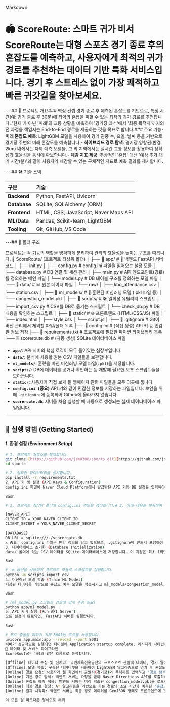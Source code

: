 Markdown

# 🏟️ ScoreRoute: 스마트 귀가 비서**ScoreRoute**는 대형 스포츠 경기 종료 후의 혼잡도를 예측하고, 사용자에게 최적의 귀가 경로를 추천하는 데이터 기반 특화 서비스입니다. 경기 후 스트레스 없이 가장 쾌적하고 빠른 귀갓길을 찾아보세요.

---## 📖 프로젝트 개요### 핵심 컨셉
경기 종료 후 예측된 혼잡도를 기반으로, 특정 시간(예: 경기 종료 후 30분)에 최악의 혼잡을 피할 수 있는 최적의 귀가 경로를 추천합니다. '현재'가 아닌 '미래'의 교통 상황을 예측하여 '경기장 좌석'에서 '최종 목적지'까지의 전 과정을 책임지는 End-to-End 경로를 제공하는 것을 목표로 합니다.### 주요 기능- **미래 혼잡도 예측**: LightGBM 모델을 사용하여 경기 관중 수, 요일, 날씨 등을 기반으로 경기장 주변의 미래 혼잡도를 예측합니다.- **하이브리드 경로 탐색**: 경기장 영향권(반경 2km) 내에서는 자체 예측 모델을, 그 외 지역에서는 실시간 교통 정보를 활용하여 정확성과 효율성을 동시에 확보합니다.- **체감 지표 제공**: 추상적인 '혼잡' 대신 '예상 추가 대기 시간(분)'과 같이 사용자가 체감할 수 있는 구체적인 지표로 예측 결과를 제시합니다.

---## 🛠️ 기술 스택

| 구분 | 기술 |
| :--- | :--- |
| **Backend** | Python, FastAPI, Uvicorn |
| **Database**| SQLite, SQLAlchemy (ORM) |
| **Frontend**| HTML, CSS, JavaScript, Naver Maps API |
| **ML/Data** | Pandas, Scikit-learn, LightGBM |
| **Tooling** | Git, GitHub, VS Code |

---## 📂 폴더 구조

프로젝트는 각 기능의 역할을 명확하게 분리하여 관리의 효율성을 높이는 구조를 따릅니다.
📁 ScoreRoute/ (프로젝트 최상위 폴더)
│
├── 📁 app/                   # 🐍 백엔드 FastAPI 서버 코드
│   ├── init.py
│   ├── config.py             # config.ini 파일을 읽어오는 설정 모듈
│   ├── database.py           # DB 연결 및 세션 관리
│   ├── main.py               # API 엔드포인트(경로)를 정의하는 메인 파일
│   └── models.py             # DB 테이블 구조를 정의하는 모델 파일
│
├── 📁 data/                   # 📊 원본 데이터 파일
│   └── raw/
│       ├── kbo_attendance.csv
│       └── station.csv
│
├── 📁 ml_models/             # 🤖 훈련된 머신러닝 모델 (.pkl 파일 등)
│   └── congestion_model.pkl
│
├── 📁 scripts/                # 🛠️ 일회성 유틸리티 스크립트
│   ├── import_csv.py         # CSV를 DB로 옮기는 스크립트
│   └── check_db.py           # DB 내용을 확인하는 스크립트
│
├── 📁 static/                 # 🌐 프론트엔드 (HTML/CSS/JS) 파일
│   ├── index.html
│   ├── style.css
│   └── script.js
│
├── 📄 .gitignore              # Git이 버전 관리에서 제외할 파일/폴더 목록
├── 📄 config.ini              # (직접 생성) API 키 등 민감한 정보 저장
├── 📄 requirements.txt        # 프로젝트에 필요한 파이썬 라이브러리 목록
└── 🗄️ scoreroute.db           # (자동 생성) SQLite 데이터베이스 파일

- **`app/`**: API 서버의 핵심 로직이 모두 들어있는 심장부입니다.
- **`data/`**: 분석에 사용할 원본 CSV 파일들을 보관합니다.
- **`ml_models/`**: 훈련을 마친 머신러닝 모델 파일(`.pkl`)을 저장합니다.
- **`scripts/`**: DB에 데이터를 넣거나 확인하는 등 개발에 필요한 보조 스크립트들을 모아둡니다.
- **`static/`**: 사용자가 직접 보게 될 웹페이지 관련 파일들을 모두 이곳에 둡니다.
- **`config.ini`**: **(중요)** API 키와 같이 민감한 정보를 저장하는 파일입니다. 보안을 위해 `.gitignore`에 등록되어 Github에 올라가지 않습니다.
- **`scoreroute.db`**: 서버를 처음 실행할 때 자동으로 생성되는 실제 데이터베이스 파일입니다.

---

## 🚀 실행 방법 (Getting Started)

#### 1. 환경 설정 (Environment Setup)
```bash
# 1. 프로젝트 저장소를 복제합니다.
git clone [https://github.com/jsm0308/sports.git](https://github.com/jsm0308/sports.git)
cd sports

# 2. 필요한 라이브러리를 설치합니다.
pip install -r requirements.txt
2. API 키 및 설정 (API Keys & Configuration)
config.ini 파일에 Naver Cloud Platform에서 발급받은 API 키와 DB 설정을 입력해야 합니다.

Bash

# 1. 프로젝트 최상위 폴더에 config.ini 파일을 생성합니다.# 2. 아래 내용을 복사하여 붙여넣고, 실제 키 값으로 수정합니다.

[NAVER_API]
CLIENT_ID = YOUR_NAVER_CLIENT_ID
CLIENT_SECRET = YOUR_NAVER_CLIENT_SECRET

[DATABASE]
DB_URL = sqlite:///./scoreroute.db
⚠️ 중요: config.ini 파일은 민감 정보를 담고 있으므로, .gitignore에 반드시 포함하여 외부에 노출되지 않도록 해야 합니다.
3. 데이터베이스 초기화 (Database Initialization)
data/ 폴더에 있는 CSV 데이터를 SQLite 데이터베이스에 저장합니다. 이 과정은 최초 1회만 수행하면 됩니다.

Bash

# -m 옵션을 사용하여 프로젝트 모듈로 스크립트를 실행합니다.
python -m scripts.import_csv
4. 머신러닝 모델 학습 (Train ML Model)
저장된 데이터를 기반으로 혼잡도 예측 모델을 학습시키고 ml_models/congestion_model.pkl 파일을 생성합니다.

Bash

# (ml_model.py 스크립트 경로에 맞게 수정 필요)
python app/ml_model.py
5. API 서버 실행 (Run API Server)
모든 설정이 완료되면, FastAPI 서버를 실행합니다.

Bash

# 포트 충돌을 피하기 위해 8001번 포트를 사용합니다.
uvicorn app.main:app --reload --port 8001
서버가 성공적으로 실행되면 터미널에 Application startup complete. 메시지가 나타납니다. 이제 웹 브라우저에서 http://127.0.0.1:5500/static/index.html (Live Server 기준)로 접속하여 서비스를 테스트할 수 있으며, API 문서는 http://127.0.0.1:8001/docs에서 확인할 수 있습니다.
🔄 데이터 및 서비스 파이프라인
ScoreRoute는 다음과 같은 흐름으로 동작합니다.

[Offline] 데이터 수집 및 전처리: 국민체육진흥공단의 프로스포츠 관람객 데이터, 경기 일정, 공간/교통 데이터를 수집하고 가공하여 분석용 데이터셋을 구축합니다.
[Offline] 모델 학습: 구축된 데이터셋을 사용하여 LightGBM 알고리즘으로 경기 후 혼잡도를 예측하는 모델(congestion_model.pkl)을 학습시킵니다.
[Online] 경로 요청: 사용자가 웹 화면에서 출발지(경기장)와 목적지를 입력하고 '경로 탐색'을 요청합니다.
[Online] 기본 경로 탐색: 백엔드 서버는 요청을 받아 Naver Directions API를 호출하여 기본적인 대중교통 경로 후보들을 가져옵니다.
[Online] 혼잡도 예측 적용: 백엔드 서버는 미리 학습된 congestion_model.pkl을 로드하여, 경로 후보에 포함된 경기장 주변 정류장/역의 '예상 추가 대기 시간'을 계산합니다.
[Online] 최종 경로 결정: A* 알고리즘을 기반으로 기본 경로의 소요 시간과 예측된 '혼잡도 페널티'를 종합하여 사용자에게 가장 쾌적하고 효율적인 최종 경로를 결정합니다.
[Online] 결과 시각화: 백엔드 서버는 최종 경로 데이터를 GeoJSON 형태로 프론트엔드에 전달하고, 프론트엔드는 이를 받아 지도 위에 시각적으로 표시합니다.

이 모든 걸 마크다운 형식으로 해줘